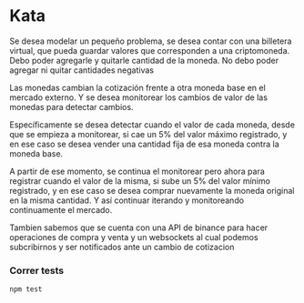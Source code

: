 # Kata

Se desea modelar un pequeño problema, se desea contar con una billetera virtual, 
que pueda guardar valores que corresponden a una criptomoneda. 
Debo poder agregarle y quitarle cantidad de la moneda.
No debo poder agregar ni quitar cantidades negativas

Las monedas cambian la cotización frente a otra moneda base en el mercado externo. 
Y se desea monitorear los cambios de valor de las monedas para detectar cambios. 

Específicamente se desea detectar cuando el valor de cada moneda, desde que se empieza a monitorear, 
si cae un 5% del valor máximo registrado, y en ese caso se desea vender una cantidad fija de esa moneda contra la moneda base. 

A partir de ese momento, se continua el monitorear pero ahora para registrar cuando el valor de la misma, 
si sube un 5% del valor mínimo registrado, y en ese caso se desea comprar nuevamente la moneda original en la misma cantidad. 
Y así continuar iterando y monitoreando continuamente el mercado.

Tambien sabemos que se cuenta con una API de binance para hacer operaciones de compra y venta 
y un websockets al cual podemos subcribirnos y ser notificados ante un cambio de cotizacion

### Correr tests

```
npm test
```
